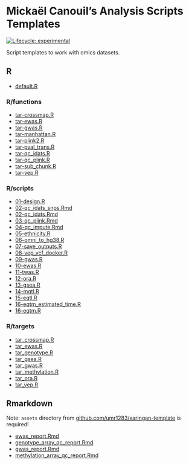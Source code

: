 
<!-- README.md is generated from README.Rmd. Please edit that file -->

# Mickaël Canouil’s Analysis Scripts Templates

<!-- badges: start -->

[![Lifecycle:
experimental](https://img.shields.io/badge/lifecycle-experimental-orange.svg)](https://www.tidyverse.org/lifecycle/#experimental)
<!-- [![GitHub
tag](https://img.shields.io/github/tag/mcanouil/analysis_templates.svg?label=latest%20tag&include_prereleases)](https://github.com/mcanouil/analysis_templates) -->
<!-- badges: end -->

Script templates to work with omics datasets.

## R

  - [default.R](R/default.R)

### R/functions

  - [tar-crossmap.R](R/functions/tar-crossmap.R)
  - [tar-ewas.R](R/functions/tar-ewas.R)
  - [tar-gwas.R](R/functions/tar-gwas.R)
  - [tar-manhattan.R](R/functions/tar-manhattan.R)
  - [tar-plink2.R](R/functions/tar-plink2.R)
  - [tar-pval\_trans.R](R/functions/tar-pval_trans.R)
  - [tar-qc\_idats.R](R/functions/tar-qc_idats.R)
  - [tar-qc\_plink.R](R/functions/tar-qc_plink.R)
  - [tar-sub\_chunk.R](R/functions/tar-sub_chunk.R)
  - [tar-vep.R](R/functions/tar-vep.R)

### R/scripts

  - [01-design.R](R/scripts/01-design.R)
  - [02-qc\_idats\_snps.Rmd](R/scripts/02-qc_idats_snps.Rmd)
  - [02-qc\_idats.Rmd](R/scripts/02-qc_idats.Rmd)
  - [03-qc\_plink.Rmd](R/scripts/03-qc_plink.Rmd)
  - [04-qc\_impute.Rmd](R/scripts/04-qc_impute.Rmd)
  - [05-ethnicity.R](R/scripts/05-ethnicity.R)
  - [06-omni\_to\_hg38.R](R/scripts/06-omni_to_hg38.R)
  - [07-save\_outputs.R](R/scripts/07-save_outputs.R)
  - [08-vep\_vcf\_docker.R](R/scripts/08-vep_vcf_docker.R)
  - [09-gwas.R](R/scripts/09-gwas.R)
  - [10-ewas.R](R/scripts/10-ewas.R)
  - [11-twas.R](R/scripts/11-twas.R)
  - [12-ora.R](R/scripts/12-ora.R)
  - [13-gsea.R](R/scripts/13-gsea.R)
  - [14-mqtl.R](R/scripts/14-mqtl.R)
  - [15-eqtl.R](R/scripts/15-eqtl.R)
  - [16-eqtm\_estimated\_time.R](R/scripts/16-eqtm_estimated_time.R)
  - [16-eqtm.R](R/scripts/16-eqtm.R)

### R/targets

  - [tar\_crossmap.R](R/targets/tar_crossmap.R)
  - [tar\_ewas.R](R/targets/tar_ewas.R)
  - [tar\_genotype.R](R/targets/tar_genotype.R)
  - [tar\_gsea.R](R/targets/tar_gsea.R)
  - [tar\_gwas.R](R/targets/tar_gwas.R)
  - [tar\_methylation.R](R/targets/tar_methylation.R)
  - [tar\_ora.R](R/targets/tar_ora.R)
  - [tar\_vep.R](R/targets/tar_vep.R)

## Rmarkdown

Note: `assets` directory from
[github.com/umr1283/xaringan-template](https://github.com/umr1283/xaringan-template)
is required\!

  - [ewas\_report.Rmd](Rmarkdown/ewas_report.Rmd)
  - [genotype\_array\_qc\_report.Rmd](Rmarkdown/genotype_array_qc_report.Rmd)
  - [gwas\_report.Rmd](Rmarkdown/gwas_report.Rmd)
  - [methylation\_array\_qc\_report.Rmd](Rmarkdown/methylation_array_qc_report.Rmd)
